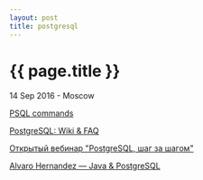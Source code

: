 ```yaml
---
layout: post
title: postgresql
---
```


{{ page.title }}
================

<p class="meta">14 Sep 2016 - Moscow</p> 

[PSQL commands](http://proft.me/2013/06/9/postgresql-spravochnik-po-komandam-psql-pg_dump/)

[PostgreSQL: Wiki & FAQ](https://wiki.postgresql.org/wiki/Russian)

[Открытый вебинар "PostgreSQL, шаг за шагом"](https://www.youtube.com/watch?v=Hf59jSnXYa4)

[Alvaro Hernandez — Java & PostgreSQL](https://www.youtube.com/watch?v=DAxSGBWGZ1M)
